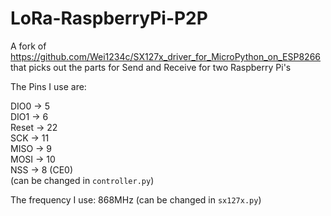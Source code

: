 # LoRa-RaspberryPi-P2P
A fork of https://github.com/Wei1234c/SX127x_driver_for_MicroPython_on_ESP8266 that picks out the parts for Send and Receive for two Raspberry Pi's

The Pins I use are:

DIO0 -> 5\
DIO1 -> 6\
Reset -> 22\
SCK -> 11\
MISO -> 9\
MOSI -> 10\
NSS -> 8 (CE0)\
(can be changed in `controller.py`)

The frequency I use: 868MHz (can be changed in `sx127x.py`)
